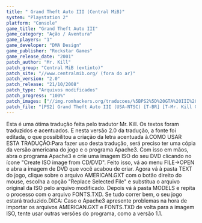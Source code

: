 ```yaml
---
title: " Grand Theft Auto III (Central MiB)"
system: "Playstation 2"
platform: "Console"
game_title: "Grand Theft Auto III"
game_category: "Ação / Aventura"
game_players: "1"
game_developer: "DMA Design"
game_publisher: "Rockstar Games"
game_release_date: "2001"
patch_author: "Mr. Kill"
patch_group: "Central MiB (extinto)"
patch_site: "//www.centralmib.org/ (fora do ar)"
patch_version: "2.0"
patch_release: "21/10/2008"
patch_type: "Arquivos modificados"
patch_progress: "100%"
patch_images: ["//img.romhackers.org/traducoes/%5BPS2%5D%20GTA%20III%20-%20Mr.%20Kill%20-%201.jpg","//img.romhackers.org/traducoes/sem_imagem.gif","//img.romhackers.org/traducoes/sem_imagem.gif"]
patch_file: "[PS2] Grand Theft Auto III (USA-NTSC) [T-BR] [T-Mr. Kill G-Central MiB] [V-2.0 P-100% A-2008].rar"
---
```

Esta é uma ótima tradução feita pelo tradutor Mr. Kill. Os textos foram traduzidos e acentuados. E nesta versão 2.0 da tradução, a fonte foi editada, o que possibilitou a criação da letra acentuada ã.COMO USAR ESTA TRADUÇÃO:Para fazer uso desta tradução, será preciso ter uma cópia da versão americana do jogo e o programa Apache3. Com isso em mãos, abra o programa Apache3 e crie uma imagem ISO do seu DVD clicando no ícone "Create ISO image from CD/DVD". Feito isso, vá ao menu FILE->OPEN e abra a imagem de DVD que você acabou de criar. Agora vá à pasta TEXT do jogo, clique sobre o arquivo AMERICAN.GXT com o botão direito do mouse, escolha a opção "Replace Selected File" e substitua o arquivo original da ISO pelo arquivo modificado. Depois vá à pasta MODELS e repita o processo com o arquivo FONTS.TXD. Se tudo correr bem, o seu jogo estará traduzido.DICA: Caso o Apache3 apresente problemas na hora de importar os arquivos AMERICAN.GXT e FONTS.TXD de volta para a imagem ISO, tente usar outras versões do programa, como a versão 1.1.